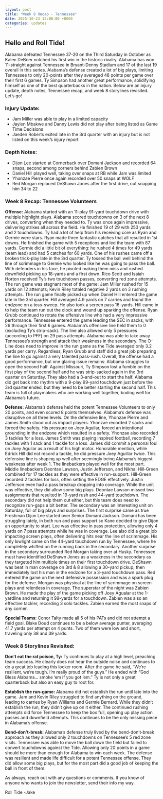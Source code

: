 ```yaml
---
layout: post
title: "Week 8 Recap - Tennessee"
date: 2025-10-23 12:00:00 +0000
categories: updates
---
```


## Hello and Roll Tide!

Alabama defeated Tennessee 37-20 on the Third Saturday in October as Kalen DeBoer notched his first win in the historic rivalry. Alabama has won 11-straight against Tennessee in Bryant-Denny Stadium and 17 of the last 19 overall in this series. Alabama’s defense created a lot of big plays, limiting Tennessee to only 20-points after they averaged 48 points per game over their first 6 games. Ty Simpson had another great performance, solidifying himself as one of the best quarterbacks in the nation. Below are an injury update, depth notes, Tennessee recap, and week 8 storylines revisited. Let’s go!


### **Injury Update:**
-   Jam Miller was able to play in a limited capacity
-   Jaylen Mbakwe and Danny Lewis did not play after being listed as Game Time Decisions
-   Jaeden Roberts exited late in the 3rd quarter with an injury but is not listed on this week’s injury report


### **Depth Notes:**
-   Dijon Lee started at Cornerback over Domani Jackson and recorded 64 snaps, second among corners behind Zabien Brown
-   Daniel Hill played well, taking over snaps at RB while Jam was limited
-   Yhonzae Pierre once again recorded over 50 snaps at WOLF
-   Red Morgan replaced DeShawn Jones after the first drive, out snapping him 34 to 22


### **Week 8 Recap: Tennessee Volunteers**
**Offense:** Alabama started with an 11-play 91-yard touchdown drive with multiple highlight plays. Alabama scored touchdowns on 3 of the next 8 drives, converting when they needed to. Ty was once again impressive, delivering strikes all across the field. He finished 19 of 29 with 253 yards and 2 touchdowns. Ty had a lot of help from his receiving core as Ryan and Germie were stars. Ryan made three fantastic catches that all resulted in 1st downs. He finished the game with 5 receptions and led the team with 87 yards. Germie did a little bit of everything: he rushed 4 times for 49 yards (team lead) and had 5 catches for 60 yards. One of his rushes came off a broken trick-play late in the 3rd quarter. Ty tossed the ball well behind the line of scrimmage to Germie who looked like he was going to pass the ball. With defenders in his face, he pivoted making them miss and rushed downfield picking up 18-yards and a first down. Rico Scott and Isaiah Horton received Ty’s two touchdown passes, converting red zone attempts. The run game was stagnant most of the game: Jam Miller rushed for 15 yards on 12 attempts; Kevin Riley totaled negative 2 yards on 3 rushing attempts. The run game finally picked up when Daniel Hill entered the game late in the 3rd quarter. Hill averaged 4.9 yards on 7 carries and found the endzone on a toss-sweep. He also took a screen pass 16-yards. Hill came in to help the team run out the clock and wound up sparking the offense. 
Ryan Grubb continued to rotate the offensive line who had a very impressive performance. Tennessee entered the game leading the SEC in sacks, with 26 through their first 6 games. Alabama’s offensive line held them to 0 (excluding Ty’s strip-sack). The line also allowed only 5 pressures (according to PFF) on 29 pass attempts. Alabama was able to take away Tennessee’s strength and attack their weakness in the secondary. The O-Line does need to improve in the run game as the Tide averaged only 3.2 yards per carry. Regardless, Ryan Grubb and staff did a great job preparing the line to go against a very talented pass-rush.
Overall, the offense had a good performance, but one glaring issue remains: Alabama struggles to open the second half. Against Missouri, Ty Simpson lost a fumble on the first play of the second half and he was strip-sacked again in the 3rd quarter on Saturday. They also had a 3-and-out to start the half. Alabama did get back into rhythm with a 9-play 99-yard touchdown just before the 3rd quarter ended, but they need to be better starting the second half. This team is full of playmakers who are working well together, boding well for Alabama’s future. 

**Defense:** Alabama’s defense held the potent Tennessee Volunteers to only 20 points, and even scored 8 points themselves. Alabama’s defense was disruptive on all three levels.
On the defensive line, Yhonzae Pierre and James Smith stood out as impact players. Yhonzae recorded 2 sacks and forced the safety. His pressure on Joey Aguilar, forced an intentional grounding in the endzone which resulted in a safety. Yhonzae also recorded 3 tackles for a loss. James Smith was playing inspired football, recording 7 tackles with 1 sack and 1 tackle for a loss. James did commit a personal foul on Joey Aguilar as a result of his high motor. Honorable mention, while Edrick Hill did not record a tackle, he did pressure Joey Aguillar twice. This defensive line is shaping up well after seemingly being Alabama’s biggest weakness after week 1.
The linebackers played well for the most part. Middle linebackers Deontae Lawson, Justin Jefferson, and Nikhai Hill-Green combined for 17 tackles as they were effective in run-support. Hill-Green recorded 2 tackles for loss, often setting the EDGE effectively. Justin Jefferson even had a pass breakup dropping into coverage. While the unit was effective, they did allow some big plays. Deontae Lawson missed two assignments that resulted in 19-yard rush and 44-yard touchdown. The secondary did not help them out either, but this team does need to recognize run-gaps a bit better.
The secondary was an interesting unit on Saturday, full of big plays and surprises. The first surprise came as true Freshman Dijon Lee started over Senior Domani Jackson. Domani has been struggling lately, in both run and pass support so Kane decided to give Dijon an opportunity to start. Lee was effective in pass protection, allowing only 4 yards on 7 pass attempts while he was in coverage. Lee also did a great job impacting screen plays, often delivering hits near the line of scrimmage. His only lowlight came on the 44-yard touchdown run by Tennessee, where he completely whiffed on the running back in the secondary. Another surprise in the secondary surrounded Red Morgan taking over at Husky. Tennessee must have identified DeShawn Jones as a weakness in the secondary as they targeted him multiple times on their first touchdown drive. DeShawn was beat in man coverage on 3rd & 8 allowing a 30-yard pickup, then immediately lost his man in the endzone for a 3-yard touchdown pass. Red entered the game on the next defensive possession and was a spark plug for the defense. Morgan was physical at the line of scrimmage on screen plays and relentless in coverage. The superstar of the night was Zabien Brown. He made the play of the game picking off Joey Agualar at the 1-yardline and returning it 99-yards for a touchdown. Zabien was also an effective tackler, recording 3 solo tackles. Zabien earned the most snaps of any corner.

**Special Teams:** Conor Talty made all 5 of his PATs and did not attempt a field goal. Blake Doud continues to be a below average punter, averaging 41.7 yards per attempt on 4 punts. Two of them were low and short, traveling only 38 and 39 yards. 


### **Week 8 Storylines Revisited:**
**Don’t eat the rat poison, Ty:** Ty continues to play at a high level, preaching team success. He clearly does not hear the outside noise and continues to do a great job leading this locker room. After the game he said, “We’re resilient, we’re tough. I’m really proud of the guys.” He ended with “God Bless Alabama… smoke ‘em if you got ‘em.” Ty is not only a great quarterback but also an easy guy to root for. 

**Establish the run-game:** Alabama did not establish the run until late into the game. Jam and Kevin Riley struggled to find anything on the ground, leading to carries by Ryan Williams and Germie Bernard. While they didn’t establish the run, they didn’t give up on it either. The continued rushing attempts did force Tennessee to keep the box full, opening up play action passes and downfield attempts. This continues to be the only missing piece in Alabama’s offense.

**Bend-don’t-break:** Alabama’s defense truly lived by the bend-don’t-break approach as they allowed only 2 touchdowns on Tennessee’s 5 red zone visits. Tennessee was able to move the ball down the field but failed to convert touchdowns against the Tide. Allowing only 20 points in a game should be more than enough for Alabama to win each week. The defense was resilient and made life difficult for a potent Tennessee offense. They did allow some big plays, but for the most part did a good job of keeping the ball in front of them. 

As always, reach out with any questions or comments. If you know of anyone who wants to join the newsletter, send their info my way.

Roll Tide
-Jake
